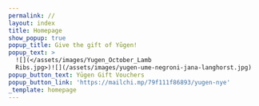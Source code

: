 ```yaml
---
permalink: //
layout: index
title: Homepage
show_popup: true
popup_title: Give the gift of Yūgen!
popup_text: >
  ![](</assets/images/Yugen_October_Lamb
  Ribs.jpg>)![](/assets/images/yugen-ume-negroni-jana-langhorst.jpg)
popup_button_text: Yūgen Gift Vouchers
popup_button_link: 'https://mailchi.mp/79f111f86893/yugen-nye'
_template: homepage
---
```


